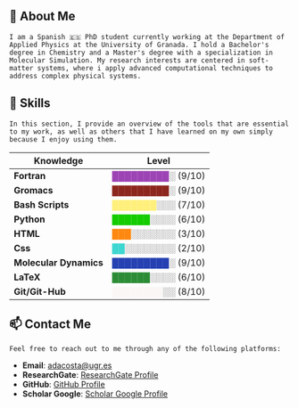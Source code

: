 ## 🚀 About Me

~~~
I am a Spanish 🇪🇸 PhD student currently working at the Department of Applied Physics at the University of Granada. I hold a Bachelor's degree in Chemistry and a Master's degree with a specialization in Molecular Simulation. My research interests are centered in soft-matter systems, where i apply advanced computational techniques to address complex physical systems.

~~~

## 🔧 Skills
~~~
In this section, I provide an overview of the tools that are essential to my work, as well as others that I have learned on my own simply because I enjoy using them.
~~~
| Knowledge              | Level                                                    |
| ---------------------- | -------------------------------------------------------- |
| **Fortran**            | <span style="color: #9D44B5;"> █████████</span>░  (9/10) |
| **Gromacs**            | <span style="color: #8C271E;"> █████████</span>░  (9/10) |
| **Bash Scripts**       | <span style="color: #FFF07C;"> ███████</span>░░░  (7/10) |
| **Python**             | <span style="color: #14CC00;"> ██████</span>░░░░  (6/10) |
| **HTML**               | <span style="color: #FF8811;"> ███</span>░░░░░░░  (3/10) |
| **Css**                | <span style="color: #3DD6D0;"> ██</span>░░░░░░░░  (2/10) |
| **Molecular Dynamics** | <span style="color: #2541B2;"> █████████</span>░  (9/10) |
| **LaTeX**              | <span style="color: #2C8C36;"> ██████</span>░░░░  (6/10) |
| **Git/Git-Hub**        | <span style="color: #FAF6F6;"> ████████</span>░░  (8/10) |



## 📫 Contact Me
~~~
Feel free to reach out to me through any of the following platforms:
~~~

- **Email**: [adacosta@ugr.es](mailto:adacosta@ugr.es)
- **ResearchGate**: [ResearchGate Profile](https://www.researchgate.net/profile/Adrian-Diaz-Acosta-2)
- **GitHub**: [GitHub Profile](https://github.com/AdrianQFA)
- **Scholar Google**: [Scholar Google Profile](https://scholar.google.es/citations?user=CLcVzhoAAAAJ&hl=es)
